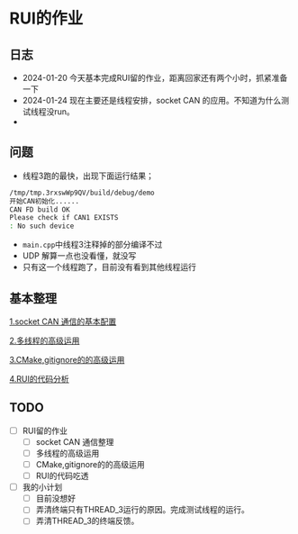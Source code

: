 # RUI的作业

## 日志

* 2024-01-20 今天基本完成RUI留的作业，距离回家还有两个小时，抓紧准备一下
* 2024-01-24 现在主要还是线程安排，socket CAN 的应用。不知道为什么测试线程没run。
* 


## 问题

* 线程3跑的最快，出现下面运行结果；

```bash
/tmp/tmp.3rxswWp9QV/build/debug/demo
开始CAN初始化......
CAN FD build OK
Please check if CAN1 EXISTS 
: No such device
```

* `main.cpp`中线程3注释掉的部分编译不过
* UDP 解算一点也没看懂，就没写
* 只有这一个线程跑了，目前没有看到其他线程运行


## 基本整理
[1.socket CAN 通信的基本配置]()

[2.多线程的高级运用]()

[3.CMake,gitignore的的高级运用]()

[4.RUI的代码分析]()


## TODO

- [ ] RUI留的作业
    - [ ] socket CAN 通信整理
    - [ ] 多线程的高级运用
    - [ ] CMake,gitignore的的高级运用
    - [ ] RUI的代码吃透

- [ ] 我的小计划
  - [ ] 目前没想好
  - [ ] 弄清终端只有THREAD_3运行的原因。完成测试线程的运行。
  - [ ] 弄清THREAD_3的终端反馈。